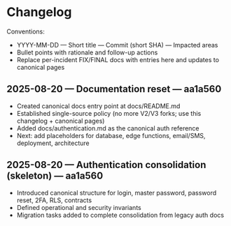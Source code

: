 # Changelog

Conventions:
- YYYY-MM-DD — Short title — Commit (short SHA) — Impacted areas
- Bullet points with rationale and follow-up actions
- Replace per-incident FIX/FINAL docs with entries here and updates to canonical pages

## 2025-08-20 — Documentation reset — aa1a560
- Created canonical docs entry point at docs/README.md
- Established single-source policy (no more V2/V3 forks; use this changelog + canonical pages)
- Added docs/authentication.md as the canonical auth reference
- Next: add placeholders for database, edge functions, email/SMS, deployment, architecture

## 2025-08-20 — Authentication consolidation (skeleton) — aa1a560
- Introduced canonical structure for login, master password, password reset, 2FA, RLS, contracts
- Defined operational and security invariants
- Migration tasks added to complete consolidation from legacy auth docs
